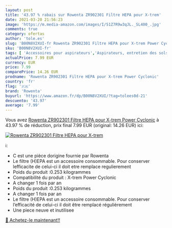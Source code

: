 ```yaml
---
layout: post
title: '43.97 % rabais sur Rowenta ZR902301 Filtre HEPA pour X-trem'
date: 2021-03-20 21:56:23
image: 'https://m.media-amazon.com/images/I/51Z7R9w3qJL._SL400_.jpg'
comments: true
category: ofertas
author: 'tole.es'
slug: 'B00N8V2XUI-fr Rowenta ZR902301 Filtre HEPA pour X-trem Power Cyclonic'
sku: 'B00N8V2XUI-fr'
tags: [ 'Accessoires pour aspirateurs','Aspirateurs, entretien des sols et nettoyeurs de vitres','Cuisine et Maison','Filtres cylindriques pour aspirateurs','Filtres pour aspirateurs','rowenta', ]
actualPrice: 7.99 EUR
currency: EUR
price: 7.99
comparePrice: 14.26 EUR
prodname: 'Rowenta ZR902301 Filtre HEPA pour X-trem Power Cyclonic'
country: 'fr'
flag: '🇫🇷'
brand: 'Rowenta'
buyurl: 'https://www.amazon.fr/dp/B00N8V2XUI/?tag=tolees0d-21'
descuento: '43.97'
average: '7.99'
---
```


Vous avez [Rowenta ZR902301 Filtre HEPA pour X-trem Power Cyclonic](https://www.amazon.fr/dp/B00N8V2XUI/?tag=tolees0d-21)  à  43.97 % de réduction, prix final  7.99 EUR (original: 14.26 EUR) ici:

[![Rowenta ZR902301 Filtre HEPA pour X-trem](https://m.media-amazon.com/images/I/51Z7R9w3qJL._SL400_.jpg)](https://www.amazon.fr/dp/B00N8V2XUI/?tag=tolees0d-21)

ℹ️:

- C est une pièce dorigine fournie par Rowenta
- Le filtre (H)EPA est un accessoire consommable. Pour conserver lefficacite de celui-ci il doit etre remplace regulierement
- Poids du produit :0.253 kilogrammes
- Compatibilité du produit : X-trem Power Cyclonic
- A changer 1 fois par an
- Poids du produit :0.253 kilogrammes
- A changer 1 fois par an
- Le filtre (H)EPA est un accessoire consommable. Pour conserver l’efficacité de celui-ci il doit être remplacé régulièrement
- Une piece neuve et inutilisee

[🛒 Achetez-le maintenant!!](https://www.amazon.fr/dp/B00N8V2XUI/?tag=tolees0d-21)
